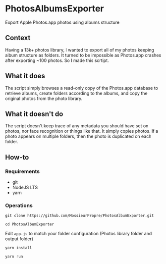 # PhotosAlbumsExporter

Export Apple Photos.app photos using albums structure

## Context

Having a 13k+ photos library, I wanted to export all of my photos keeping album structure as folders. It turned to be impossible as Photos.app crashes after exporting ~100 photos. So I made this scrtipt.

## What it does

The script simply browses a read-only copy of the Photos.app database to retrieve albums, create folders according to the albums, and copy the original photos from the photo library.

## What it doesn't do

The script doesn't keep trace of any metadata you should have set on photos, nor face recognition or things like that. It simply copies photos. If a photo appears on multiple folders, then the photo is duplicated on each folder.

## How-to

### Requirements
- git
- NodeJS LTS
- yarn

### Operations

`git clone https://github.com/MossieurPropre/PhotosAlbumExporter.git`

`cd PhotosAlbumExporter`

Edit `app.js` to match your folder configuration (Photos library folder and output folder)

`yarn install`

`yarn run`
